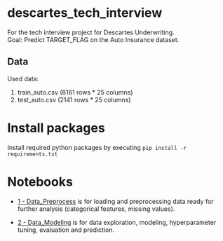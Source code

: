 # descartes_tech_interview
For the tech interview project for Descartes Underwriting. <br/>
Goal: Predict TARGET_FLAG on the Auto Insurance dataset.

## Data 
Used data:
1. train_auto.csv (8161 rows * 25 columns)
2. test_auto.csv (2141 rows * 25 columns)

# Install packages
Install required python packages by executing
`pip install -r requirements.txt`

# Notebooks
* [1 - Data_Preprocess](Data_preprocess.ipynb) is for loading and preprocessing data ready for further analysis (categorical features, missing values).

* [2 - Data_Modeling](Data_modeling.ipynb) is for data exploration, modeling, hyperparameter tuning, evaluation and prediction.
